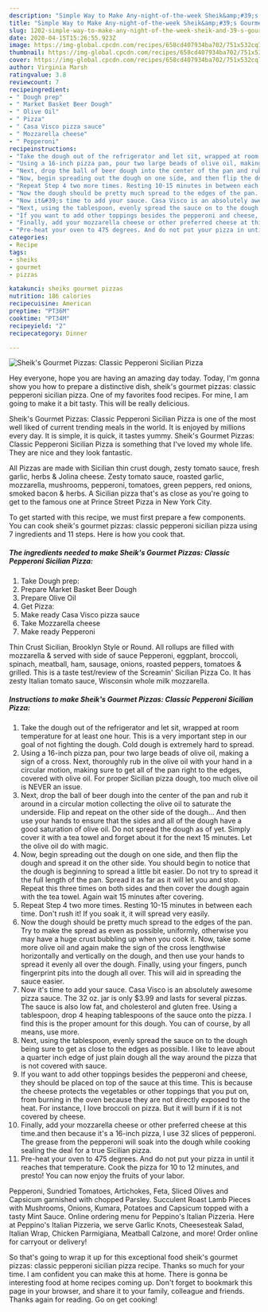 ```yaml
---
description: "Simple Way to Make Any-night-of-the-week Sheik&amp;#39;s Gourmet Pizzas: Classic Pepperoni Sicilian Pizza"
title: "Simple Way to Make Any-night-of-the-week Sheik&amp;#39;s Gourmet Pizzas: Classic Pepperoni Sicilian Pizza"
slug: 1202-simple-way-to-make-any-night-of-the-week-sheik-and-39-s-gourmet-pizzas-classic-pepperoni-sicilian-pizza
date: 2020-04-15T15:26:55.923Z
image: https://img-global.cpcdn.com/recipes/658cd407934ba702/751x532cq70/sheiks-gourmet-pizzas-classic-pepperoni-sicilian-pizza-recipe-main-photo.jpg
thumbnail: https://img-global.cpcdn.com/recipes/658cd407934ba702/751x532cq70/sheiks-gourmet-pizzas-classic-pepperoni-sicilian-pizza-recipe-main-photo.jpg
cover: https://img-global.cpcdn.com/recipes/658cd407934ba702/751x532cq70/sheiks-gourmet-pizzas-classic-pepperoni-sicilian-pizza-recipe-main-photo.jpg
author: Virginia Marsh
ratingvalue: 3.8
reviewcount: 7
recipeingredient:
- " Dough prep"
- " Market Basket Beer Dough"
- " Olive Oil"
- " Pizza"
- " Casa Visco pizza sauce"
- " Mozzarella cheese"
- " Pepperoni"
recipeinstructions:
- "Take the dough out of the refrigerator and let sit, wrapped at room temperature for at least one hour. This is a very important step in our goal of not fighting the dough. Cold dough is extremely hard to spread."
- "Using a 16-inch pizza pan, pour two large beads of olive oil, making a sign of a cross. Next, thoroughly rub in the olive oil with your hand in a circular motion, making sure to get all of the pan right to the edges, covered with olive oil. For proper Sicilian pizza dough, too much olive oil is NEVER an issue."
- "Next, drop the ball of beer dough into the center of the pan and rub it around in a circular motion collecting the olive oil to saturate the underside. Flip and repeat on the other side of the dough... And then use your hands to ensure that the sides and all of the dough have a good saturation of olive oil. Do not spread the dough as of yet. Simply cover it with a tea towel and forget about it for the next 15 minutes. Let the olive oil do with magic."
- "Now, begin spreading out the dough on one side, and then flip the dough and spread it on the other side. You should begin to notice that the dough is beginning to spread a little bit easier. Do not try to spread it the full length of the pan. Spread it as far as it will let you and stop. Repeat this three times on both sides and then cover the dough again with the tea towel. Again wait 15 minutes after covering."
- "Repeat Step 4 two more times. Resting 10-15 minutes in between each time. Don&#39;t rush it! If you soak it, it will spread very easily."
- "Now the dough should be pretty much spread to the edges of the pan. Try to make the spread as even as possible, uniformly, otherwise you may have a huge crust bubbling up when you cook it. Now, take some more olive oil and again make the sign of the cross lengthwise horizontally and vertically on the dough, and then use your hands to spread it evenly all over the dough. Finally, using your fingers, punch fingerprint pits into the dough all over. This will aid in spreading the sauce easier."
- "Now it&#39;s time to add your sauce. Casa Visco is an absolutely awesome pizza sauce. The 32 oz. jar is only $3.99 and lasts for several pizzas. The sauce is also low fat, and cholesterol and gluten free. Using a tablespoon, drop 4 heaping tablespoons of the sauce onto the pizza. I find this is the proper amount for this dough. You can of course, by all means, use more."
- "Next, using the tablespoon, evenly spread the sauce on to the dough being sure to get as close to the edges as possible. I like to leave about a quarter inch edge of just plain dough all the way around the pizza that is not covered with sauce."
- "If you want to add other toppings besides the pepperoni and cheese, they should be placed on top of the sauce at this time. This is because the cheese protects the vegetables or other toppings that you put on, from burning in the oven because they are not directly exposed to the heat. For instance, I love broccoli on pizza. But it will burn if it is not covered by cheese."
- "Finally, add your mozzarella cheese or other preferred cheese at this time.and then because it&#39;s a 16-inch pizza, I use 32 slices of pepperoni. The grease from the pepperoni will soak into the dough while cooking sealing the deal for a true Sicilian pizza."
- "Pre-heat your oven to 475 degrees. And do not put your pizza in until it reaches that temperature. Cook the pizza for 10 to 12 minutes, and presto! You can now enjoy the fruits of your labor."
categories:
- Recipe
tags:
- sheiks
- gourmet
- pizzas

katakunci: sheiks gourmet pizzas 
nutrition: 186 calories
recipecuisine: American
preptime: "PT36M"
cooktime: "PT34M"
recipeyield: "2"
recipecategory: Dinner

---
```



![Sheik&#39;s Gourmet Pizzas: Classic Pepperoni Sicilian Pizza](https://img-global.cpcdn.com/recipes/658cd407934ba702/751x532cq70/sheiks-gourmet-pizzas-classic-pepperoni-sicilian-pizza-recipe-main-photo.jpg)

Hey everyone, hope you are having an amazing day today. Today, I'm gonna show you how to prepare a distinctive dish, sheik&#39;s gourmet pizzas: classic pepperoni sicilian pizza. One of my favorites food recipes. For mine, I am going to make it a bit tasty. This will be really delicious.

Sheik&#39;s Gourmet Pizzas: Classic Pepperoni Sicilian Pizza is one of the most well liked of current trending meals in the world. It is enjoyed by millions every day. It is simple, it is quick, it tastes yummy. Sheik&#39;s Gourmet Pizzas: Classic Pepperoni Sicilian Pizza is something that I've loved my whole life. They are nice and they look fantastic.

All Pizzas are made with Sicilian thin crust dough, zesty tomato sauce, fresh garlic, herbs &amp; Jolina cheese. Zesty tomato sauce, roasted garlic, mozzarella, mushrooms, pepperoni, tomatoes, green peppers, red onions, smoked bacon &amp; herbs. A Sicilian pizza that&#39;s as close as you&#39;re going to get to the famous one at Prince Street Pizza in New York City.


To get started with this recipe, we must first prepare a few components. You can cook sheik&#39;s gourmet pizzas: classic pepperoni sicilian pizza using 7 ingredients and 11 steps. Here is how you cook that.

<!--inarticleads1-->

##### The ingredients needed to make Sheik&#39;s Gourmet Pizzas: Classic Pepperoni Sicilian Pizza:

1. Take  Dough prep:
1. Prepare  Market Basket Beer Dough
1. Prepare  Olive Oil
1. Get  Pizza:
1. Make ready  Casa Visco pizza sauce
1. Take  Mozzarella cheese
1. Make ready  Pepperoni


Thin Crust Sicilian, Brooklyn Style or Round. All rollups are filled with mozzarella &amp; served with side of sauce Pepperoni, eggplant, broccoli, spinach, meatball, ham, sausage, onions, roasted peppers, tomatoes &amp; grilled. This is a taste test/review of the Screamin&#39; Sicilian Pizza Co. It has zesty Italian tomato sauce, Wisconsin whole milk mozzarella. 

<!--inarticleads2-->

##### Instructions to make Sheik&#39;s Gourmet Pizzas: Classic Pepperoni Sicilian Pizza:

1. Take the dough out of the refrigerator and let sit, wrapped at room temperature for at least one hour. This is a very important step in our goal of not fighting the dough. Cold dough is extremely hard to spread.
1. Using a 16-inch pizza pan, pour two large beads of olive oil, making a sign of a cross. Next, thoroughly rub in the olive oil with your hand in a circular motion, making sure to get all of the pan right to the edges, covered with olive oil. For proper Sicilian pizza dough, too much olive oil is NEVER an issue.
1. Next, drop the ball of beer dough into the center of the pan and rub it around in a circular motion collecting the olive oil to saturate the underside. Flip and repeat on the other side of the dough... And then use your hands to ensure that the sides and all of the dough have a good saturation of olive oil. Do not spread the dough as of yet. Simply cover it with a tea towel and forget about it for the next 15 minutes. Let the olive oil do with magic.
1. Now, begin spreading out the dough on one side, and then flip the dough and spread it on the other side. You should begin to notice that the dough is beginning to spread a little bit easier. Do not try to spread it the full length of the pan. Spread it as far as it will let you and stop. Repeat this three times on both sides and then cover the dough again with the tea towel. Again wait 15 minutes after covering.
1. Repeat Step 4 two more times. Resting 10-15 minutes in between each time. Don&#39;t rush it! If you soak it, it will spread very easily.
1. Now the dough should be pretty much spread to the edges of the pan. Try to make the spread as even as possible, uniformly, otherwise you may have a huge crust bubbling up when you cook it. Now, take some more olive oil and again make the sign of the cross lengthwise horizontally and vertically on the dough, and then use your hands to spread it evenly all over the dough. Finally, using your fingers, punch fingerprint pits into the dough all over. This will aid in spreading the sauce easier.
1. Now it&#39;s time to add your sauce. Casa Visco is an absolutely awesome pizza sauce. The 32 oz. jar is only $3.99 and lasts for several pizzas. The sauce is also low fat, and cholesterol and gluten free. Using a tablespoon, drop 4 heaping tablespoons of the sauce onto the pizza. I find this is the proper amount for this dough. You can of course, by all means, use more.
1. Next, using the tablespoon, evenly spread the sauce on to the dough being sure to get as close to the edges as possible. I like to leave about a quarter inch edge of just plain dough all the way around the pizza that is not covered with sauce.
1. If you want to add other toppings besides the pepperoni and cheese, they should be placed on top of the sauce at this time. This is because the cheese protects the vegetables or other toppings that you put on, from burning in the oven because they are not directly exposed to the heat. For instance, I love broccoli on pizza. But it will burn if it is not covered by cheese.
1. Finally, add your mozzarella cheese or other preferred cheese at this time.and then because it&#39;s a 16-inch pizza, I use 32 slices of pepperoni. The grease from the pepperoni will soak into the dough while cooking sealing the deal for a true Sicilian pizza.
1. Pre-heat your oven to 475 degrees. And do not put your pizza in until it reaches that temperature. Cook the pizza for 10 to 12 minutes, and presto! You can now enjoy the fruits of your labor.


Pepperoni, Sundried Tomatoes, Artichokes, Feta, Sliced Olives and Capsicum garnished with chopped Parsley. Succulent Roast Lamb Pieces with Mushrooms, Onions, Kumara, Potatoes and Capsicum topped with a tasty Mint Sauce. Online ordering menu for Peppino&#39;s Italian Pizzeria. Here at Peppino&#39;s Italian Pizzeria, we serve Garlic Knots, Cheesesteak Salad, Italian Wrap, Chicken Parmigiana, Meatball Calzone, and more! Order online for carryout or delivery! 

So that's going to wrap it up for this exceptional food sheik&#39;s gourmet pizzas: classic pepperoni sicilian pizza recipe. Thanks so much for your time. I am confident you can make this at home. There is gonna be interesting food at home recipes coming up. Don't forget to bookmark this page in your browser, and share it to your family, colleague and friends. Thanks again for reading. Go on get cooking!
